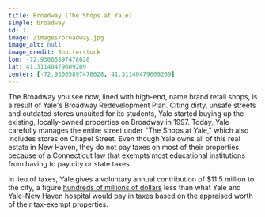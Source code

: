 ```yaml
---
title: Broadway (The Shops at Yale)
simple: broadway
id: 1
image: /images/broadway.jpg
image_alt: null
image_credit: Shutterstock
lon: -72.93005897478628
lat: 41.31140479609209
center: [-72.93005897478628, 41.31140479609209]
---
```


The Broadway you see now, lined with high-end, name brand retail
shops, is a result of Yale's Broadway Redevelopment Plan. Citing
dirty, unsafe streets and outdated stores unsuited for its students,
Yale started buying up the existing, locally-owned properties on
Broadway in 1997. Today, Yale carefully manages the entire street
under \"The Shops at Yale,\" which also includes stores on Chapel
Street. Even though Yale owns all of this real estate in New Haven,
they do not pay taxes on most of their properties because of a
Connecticut law that exempts most educational institutions from having
to pay city or state taxes. 

In lieu of taxes, Yale gives a voluntary
annual contribution of $11.5 million to the city, a figure
[hundreds of millions of dollars](https://www.newhavenindependent.org/index.php/archives/entry/elicker_gov/)
less than what Yale and Yale-New Haven hospital would pay in taxes
based on the appraised worth of their tax-exempt properties.
